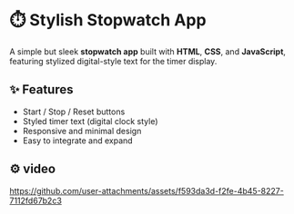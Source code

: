
# ⏱️ Stylish Stopwatch App

A simple but sleek **stopwatch app** built with **HTML**, **CSS**, and **JavaScript**, featuring stylized digital-style text for the timer display.

## ✨ Features

- Start / Stop / Reset buttons
- Styled timer text (digital clock style)
- Responsive and minimal design
- Easy to integrate and expand

## ⚙️ video


https://github.com/user-attachments/assets/f593da3d-f2fe-4b45-8227-7112fd67b2c3
